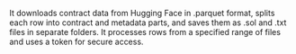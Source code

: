 It downloads contract data from Hugging Face in .parquet format, splits each row into contract and metadata parts, and saves them as .sol and .txt files in separate folders. It processes rows from a specified range of files and uses a token for secure access.
